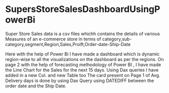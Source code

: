 # SupersStoreSalesDashboardUsingPowerBi
Super Store Sales data is a csv files whichh contains the details of various Measures of an e-commerce store in terms of category,sub-category,segment,Region,Sales,Proift,Order-date-Ship-Date

Here with the help of Power Bi I have made a dashboard which is dynamic region-wise to all  the visualizations on the dashboard as per the regions. 
On page 2 with the help of forecasting methodology of Power BI , I have made the Line Chart for the Sales for the next 15 days.
Using Dax queries I have added in a new Col. and new Table too 
The card present on Page 1 of Avg. Delivery days is done by using Dax Query using DATEDIFF between the order date and the Ship Date.


